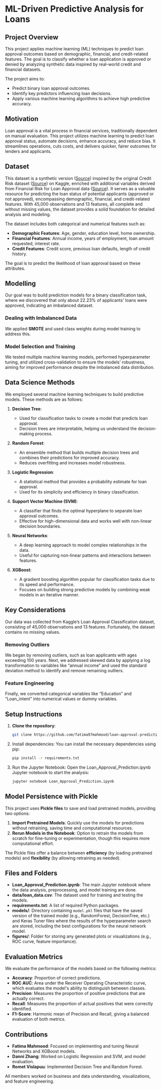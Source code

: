 # ML-Driven Predictive Analysis for Loans

## Project Overview
This project applies machine learning (ML) techniques to predict loan approval outcomes based on demographic, financial, and credit-related features. The goal is to classify whether a loan application is approved or denied by analyzing synthetic data inspired by real-world credit and financial datasets.

The project aims to:
- Predict binary loan approval outcomes.
- Identify key predictors influencing loan decisions.
- Apply various machine learning algorithms to achieve high predictive accuracy.

## Motivation
Loan approval is a vital process in financial services, traditionally dependent on manual evaluation. This project utilizes machine learning to predict loan approval status, automate decisions, enhance accuracy, and reduce bias. It streamlines operations, cuts costs, and delivers quicker, fairer outcomes for lenders and applicants.

## Dataset
This dataset is a synthetic version ([Source](https://www.kaggle.com/datasets/taweilo/loan-approval-classification-data)) inspired by the original Credit Risk dataset ([Source](https://www.kaggle.com/datasets/laotse/credit-risk-dataset)) on Kaggle, enriched with additional variables derived from Financial Risk for Loan Approval data ([Source](https://www.kaggle.com/datasets/lorenzozoppelletto/financial-risk-for-loan-approval)). It serves as a valuable resource for predicting the loan status of potential applicants (approved or not approved), encompassing demographic, financial, and credit-related features. With 45,000 observations and 13 features, all complete and without missing values, the dataset provides a solid foundation for detailed analysis and modeling.

The dataset includes both categorical and numerical features such as:
- **Demographic Features**: Age, gender, education level, home ownership.
- **Financial Features**: Annual income, years of employment, loan amount requested, interest rate.
- **Credit Features**: Credit score, previous loan defaults, length of credit history.

The goal is to predict the likelihood of loan approval based on these attributes.

## Modelling
Our goal was to build prediction models for a binary classification task, where we discovered that only about 22.23% of applicants' loans were approved, indicating an imbalanced dataset.

### Dealing with Imbalanced Data
We applied **SMOTE** and used class weights during model training to address this.

### Model Selection and Training
We tested multiple machine learning models, performed hyperparameter tuning, and utilized cross-validation to ensure the models' robustness, aiming for improved performance despite the imbalanced data distribution.

## Data Science Methods
We employed several machine learning techniques to build predictive models. These methods are as follows:

1. **Decision Tree**:
   - Used for classification tasks to create a model that predicts loan approval.
   - Decision trees are interpretable, helping us understand the decision-making process.

2. **Random Forest**:
   - An ensemble method that builds multiple decision trees and combines their predictions for improved accuracy.
   - Reduces overfitting and increases model robustness.

3. **Logistic Regression**:
   - A statistical method that provides a probability estimate for loan approval.
   - Used for its simplicity and efficiency in binary classification.

4. **Support Vector Machine (SVM)**:
   - A classifier that finds the optimal hyperplane to separate loan approval outcomes.
   - Effective for high-dimensional data and works well with non-linear decision boundaries.

5. **Neural Networks**:
   - A deep learning approach to model complex relationships in the data.
   - Useful for capturing non-linear patterns and interactions between features.

6. **XGBoost**:
   - A gradient boosting algorithm popular for classification tasks due to its speed and performance.
   - Focuses on building strong predictive models by combining weak models in an iterative manner.

## Key Considerations
Our data was collected from Kaggle’s Loan Approval Classification dataset, consisting of 45,000 observations and 13 features. Fortunately, the dataset contains no missing values.

### Removing Outliers
We began by removing outliers, such as loan applicants with ages exceeding 100 years. Next, we addressed skewed data by applying a log transformation to variables like “annual income” and used the standard deviation method to identify and remove remaining outliers.

### Feature Engineering
Finally, we converted categorical variables like “Education” and “Loan_intent” into numerical values or dummy variables.

## Setup Instructions
1. **Clone the repository**:
   ```bash
   git clone https://github.com/fatima97mahmood/loan-approval-prediction.git
2. Install dependencies: You can install the necessary dependencies using pip:
   ```bash
   pip install -r requirements.txt
3. Run the Jupyter Notebook: Open the Loan_Approval_Prediction.ipynb Jupyter notebook to start the analysis:
   ```bash
   jupyter notebook Loan_Approval_Prediction.ipynb

## Model Persistence with Pickle

This project uses **Pickle files** to save and load pretrained models, providing two options:

1. **Import Pretrained Models**: Quickly use the models for predictions without retraining, saving time and computational resources.
2. **Rerun Models in the Notebook**: Option to retrain the models from scratch for fine-tuning or experimentation, though this requires more computational effort.

The Pickle files offer a balance between **efficiency** (by loading pretrained models) and **flexibility** (by allowing retraining as needed).

## Files and Folders

- **Loan_Approval_Prediction.ipynb**: The main Jupyter notebook where the data analysis, preprocessing, and model training are done.
- **data/loan_data.csv**: The dataset used for training and testing the models.
- **requirements.txt**: A list of required Python packages.
- **models/**: Directory containing `model.pkl` files that have the saved version of the trained model (e.g., RandomForest, DecisionTree, etc.) and Keras Tuner files where the results of the hyperparameter search are stored, including the best configurations for the neural network model.
- **figures/**: Folder for storing any generated plots or visualizations (e.g., ROC curve, feature importance).

## Evaluation Metrics

We evaluate the performance of the models based on the following metrics:

- **Accuracy**: Proportion of correct predictions.
- **ROC AUC**: Area under the Receiver Operating Characteristic curve, which evaluates the model's ability to distinguish between classes.
- **Precision**: Measures the proportion of positive predictions that are actually correct.
- **Recall**: Measures the proportion of actual positives that were correctly identified.
- **F1-Score**: Harmonic mean of Precision and Recall, giving a balanced evaluation of both metrics.

## Contributions

- **Fatima Mahmood**: Focused on implementing and tuning Neural Networks and XGBoost models.
- **Danni Zhang**: Worked on Logistic Regression and SVM, and model evaluation.
- **Romet Vislapuu**: Implemented Decision Tree and Random Forest.

All members worked on business and data understanding, visualizations, and feature engineering.
